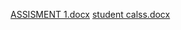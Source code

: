 [ASSISMENT 1.docx](https://github.com/user-attachments/files/16715181/ASSISMENT.1.docx)
[student calss.docx](https://github.com/user-attachments/files/16715219/student.calss.docx)
